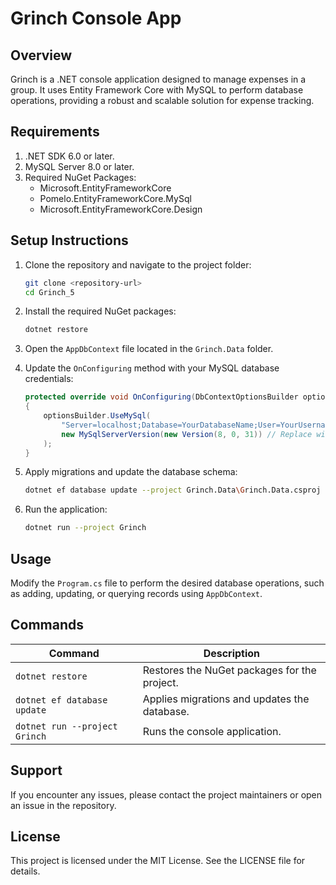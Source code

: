 
# Grinch Console App

## Overview
Grinch is a .NET console application designed to manage expenses in a group. 
It uses Entity Framework Core with MySQL to perform database operations, providing a robust and scalable solution for expense tracking.

## Requirements
1. .NET SDK 6.0 or later.
2. MySQL Server 8.0 or later.
3. Required NuGet Packages:
   - Microsoft.EntityFrameworkCore
   - Pomelo.EntityFrameworkCore.MySql
   - Microsoft.EntityFrameworkCore.Design

## Setup Instructions
1. Clone the repository and navigate to the project folder:
   ```bash
   git clone <repository-url>
   cd Grinch_5
   ```

2. Install the required NuGet packages:
   ```bash
   dotnet restore
   ```

3. Open the `AppDbContext` file located in the `Grinch.Data` folder.

4. Update the `OnConfiguring` method with your MySQL database credentials:
   ```csharp
   protected override void OnConfiguring(DbContextOptionsBuilder optionsBuilder)
   {
       optionsBuilder.UseMySql(
           "Server=localhost;Database=YourDatabaseName;User=YourUsername;Password=YourPassword;",
           new MySqlServerVersion(new Version(8, 0, 31)) // Replace with your MySQL version
       );
   }
   ```

5. Apply migrations and update the database schema:
   ```bash
   dotnet ef database update --project Grinch.Data\Grinch.Data.csproj --startup-project Grinch.Data\Grinch.Data.csproj --context Grinch.Data.AppDbContext
   ```

6. Run the application:
   ```bash
   dotnet run --project Grinch
   ```

## Usage
Modify the `Program.cs` file to perform the desired database operations, such as adding, updating, or querying records using `AppDbContext`.

## Commands
| Command                                 | Description                                      |
|-----------------------------------------|--------------------------------------------------|
| `dotnet restore`                        | Restores the NuGet packages for the project.    |
| `dotnet ef database update`             | Applies migrations and updates the database.    |
| `dotnet run --project Grinch`           | Runs the console application.                   |

## Support
If you encounter any issues, please contact the project maintainers or open an issue in the repository.

## License
This project is licensed under the MIT License. See the LICENSE file for details.
